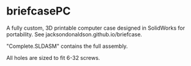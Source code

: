 # briefcasePC
A fully custom, 3D printable computer case designed in SolidWorks for portability. See jacksondonaldson.github.io/briefcase.

"Complete.SLDASM" contains the full assembly. 

All holes are sized to fit 6-32 screws.
